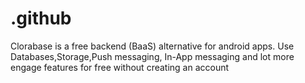 # .github
Clorabase is a free backend (BaaS) alternative for android apps. Use Databases,Storage,Push messaging, In-App messaging and lot more engage features for free without creating an account

